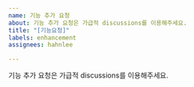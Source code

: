 ```yaml
---
name: 기능 추가 요청
about: 기능 추가 요청은 가급적 discussions를 이용해주세요.
title: "[기능요청]"
labels: enhancement
assignees: hahnlee

---
```


기능 추가 요청은 가급적 discussions를 이용해주세요.
